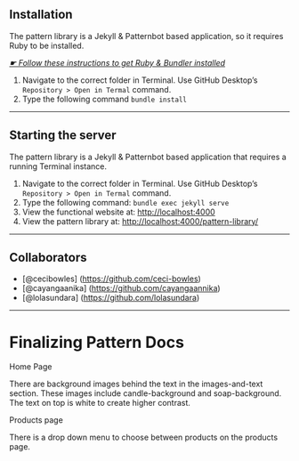 ## Installation

The pattern library is a Jekyll & Patternbot based application, so it requires Ruby to be installed.

[*☛ Follow these instructions to get Ruby & Bundler installed*](https://learn-the-web.algonquindesign.ca/courses/web-dev-4/install-more-developer-tools/)

1. Navigate to the correct folder in Terminal. Use GitHub Desktop’s `Repository > Open in Termal` command.
2. Type the following command `bundle install`

---

## Starting the server

The pattern library is a Jekyll & Patternbot based application that requires a running Terminal instance.

1. Navigate to the correct folder in Terminal. Use GitHub Desktop’s `Repository > Open in Termal` command.
2. Type the following command: `bundle exec jekyll serve`
3. View the functional website at: [http://localhost:4000](http://localhost:4000)
4. View the pattern library at: [http://localhost:4000/pattern-library/](http://localhost:4000/pattern-library/)
---

## Collaborators

- [@cecibowles] (https://github.com/ceci-bowles)
- [@cayangaanika] (https://github.com/cayangaannika)
- [@lolasundara] (https://github.com/lolasundara)

---

# Finalizing Pattern Docs

Home Page

There are background images behind the text in the images-and-text section. These images include candle-background and soap-background. The text on top is white to create higher contrast.

Products page

There is a drop down menu to choose between products on the products page.
